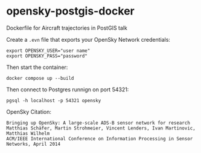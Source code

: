 # opensky-postgis-docker
Dockerfile for Aircraft trajectories in PostGIS talk

Create a `.evn` file that exports your OpenSky Network credentials:

```
export OPENSKY_USER="user name"
export OPENSKY_PASS="password"
```
Then start the container:

`docker compose up --build`

Then connect to Postgres runnign on port 54321:

`pgsql -h localhost -p 54321 opensky`

OpenSky Citation:

```
Bringing up OpenSky: A large-scale ADS-B sensor network for research
Matthias Schäfer, Martin Strohmeier, Vincent Lenders, Ivan Martinovic, Matthias Wilhelm
ACM/IEEE International Conference on Information Processing in Sensor Networks, April 2014
```
